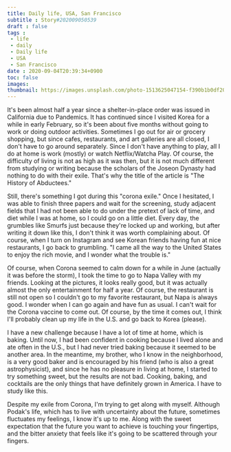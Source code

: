 ```yaml
---
title: Daily life, USA, San Francisco
subtitle : Story#202009050539
draft : false
tags :
 - life
 - daily
 - Daily life
 - USA
 - San Francisco
date : 2020-09-04T20:39:34+0900
toc: false
images: 
thumbnail: https://images.unsplash.com/photo-1513625047154-f390b1b0df20?ixlib=rb-1.2.1&q=80&fm=jpg&crop=entropy&cs=tinysrgb&w=1080&fit=max&ixid=eyJhcHBfaWQiOjE1NTU0OX0
---
```


It's been almost half a year since a shelter-in-place order was issued in California due to Pandemics. It has continued since I visited Korea for a while in early February, so it's been about five months without going to work or doing outdoor activities. Sometimes I go out for air or grocery shopping, but since cafes, restaurants, and art galleries are all closed, I don't have to go around separately. Since I don't have anything to play, all I do at home is work (mostly) or watch Netflix/Watcha Play. Of course, the difficulty of living is not as high as it was then, but it is not much different from studying or writing because the scholars of the Joseon Dynasty had nothing to do with their exile. That's why the title of the article is "The History of Abductees."  

Still, there's something I got during this "corona exile." Once I hesitated, I was able to finish three papers and wait for the screening, study adjacent fields that I had not been able to do under the pretext of lack of time, and diet while I was at home, so I could go on a little diet. Every day, the grumbles like Smurfs just because they're locked up and working, but after writing it down like this, I don't think it was worth complaining about. Of course, when I turn on Instagram and see Korean friends having fun at nice restaurants, I go back to grumbling. "I came all the way to the United States to enjoy the rich movie, and I wonder what the trouble is."  

Of course, when Corona seemed to calm down for a while in June (actually it was before the storm), I took the time to go to Napa Valley with my friends. Looking at the pictures, it looks really good, but it was actually almost the only entertainment for half a year. Of course, the restaurant is still not open so I couldn't go to my favorite restaurant, but Napa is always good. I wonder when I can go again and have fun as usual. I can't wait for the Corona vaccine to come out. Of course, by the time it comes out, I think I'll probably clean up my life in the U.S. and go back to Korea (please).  

I have a new challenge because I have a lot of time at home, which is baking. Until now, I had been confident in cooking because I lived alone and ate often in the U.S., but I had never tried baking because it seemed to be another area. In the meantime, my brother, who I know in the neighborhood, is a very good baker and is encouraged by his friend (who is also a great astrophysicist), and since he has no pleasure in living at home, I started to try something sweet, but the results are not bad. Cooking, baking, and cocktails are the only things that have definitely grown in America. I have to study like this.  

Despite my exile from Corona, I'm trying to get along with myself. Although Podak's life, which has to live with uncertainty about the future, sometimes fluctuates my feelings, I know it's up to me. Along with the sweet expectation that the future you want to achieve is touching your fingertips, and the bitter anxiety that feels like it's going to be scattered through your fingers.  

